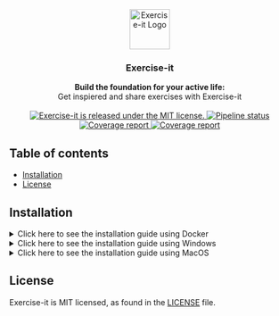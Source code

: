 <div align="center">
      <a href="http://134.209.236.146">
        <img src="http://134.209.236.146/static/feed/logo.png" alt="Exercise-it Logo" width="72" height="72">
      </a>
</div>
<div align="center">
    <h3>Exercise-it</h3>
</div>
<div align="center">
  <strong>Build the foundation for your active life:</strong><br>
  Get inspiered and share exercises with Exercise-it
</div>
<br/>
<div align="center">
  <a href="https://gitlab.stud.idi.ntnu.no/tdt4140-2020/64/-/blob/master/LICENCE">
    <img src="https://img.shields.io/badge/license-MIT-blue.svg" alt="Exercise-it is released under the MIT license." />
  </a>
  <a href="https://gitlab.stud.idi.ntnu.no/tdt4140-2020/64/commits/master">
    <img src="https://gitlab.stud.idi.ntnu.no/tdt4140-2020/64/badges/master/pipeline.svg" alt="Pipeline status"/>
  </a>
  <a href="https://gitlab.stud.idi.ntnu.no/tdt4140-2020/64/commits/master">
    <img src="https://gitlab.stud.idi.ntnu.no/tdt4140-2020/64/badges/master/coverage.svg" alt="Coverage report"/>
  </a>
  <a href="https://www.python.org/dev/peps/pep-0008/">
    <img src="https://img.shields.io/badge/code%20style-pep8-orange.svg" alt="Coverage report"/>
  </a>
</div>


## Table of contents

- [Installation](#installation)
- [License](#license)

## Installation
<details>
  <summary>Click here to see the installation guide using Docker</summary>
  
  ## Prerequisites

</details>
<details>
  <summary>Click here to see the installation guide using Windows</summary>
  
  ## Prerequisites

</details>
<details>
  <summary>Click here to see the installation guide using MacOS</summary>
  
  ## Prerequisites

</details>

## License
Exercise-it is MIT licensed, as found in the
[LICENSE](https://gitlab.stud.idi.ntnu.no/tdt4140-2020/64/-/blob/master/LICENCE) file.